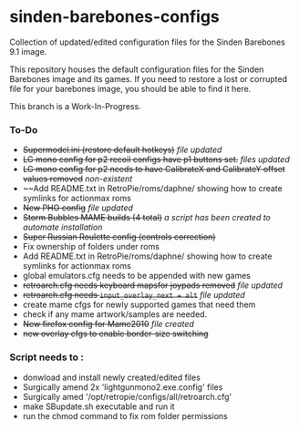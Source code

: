 # sinden-barebones-configs
Collection of updated/edited configuration files for the Sinden Barebones 9.1 image.  

This repository houses the default configuration files for the Sinden Barebones image and its games.  If you need to restore a lost or corrupted file for your barebones image, you should be able to find it here.

This branch is a Work-In-Progress.

### To-Do ###

 
- ~~Supermodel.ini (restore default hotkeys)~~ *file updated*
- ~~LG mono config for p2 recoil configs have p1 buttons set.~~ *files updated*
- ~~LG mono config for p2 needs to have CalibrateX and CalibrateY offset values removed~~ *non-existent*
- ~~Add README.txt in RetroPie/roms/daphne/ showing how to create symlinks for actionmax roms
- ~~New PHO config~~ *file updated*
- ~~Storm Bubbles MAME builds (4 total)~~ *a script has been created to automate installation*
- ~~Super Russian Roulette config (controls correction)~~
- Fix ownership of folders under roms
- Add README.txt in RetroPie/roms/daphne/ showing how to create symlinks for actionmax roms
- global emulators.cfg needs to be appended with new games
- ~~retroarch.cfg needs keyboard mapsfor joypads removed~~ *file updated*
- ~~retroarch.cfg needs `input_overlay_next = alt`~~ *file updated*
- create mame cfgs for newly supported games that need them
- check if any mame artwork/samples are needed.
- ~~New firefox config for Mame2010~~ *file created*
- ~~new overlay cfgs to enable border-size switching~~

### Script needs to : ###
- donwload and install newly created/edited files
- Surgically amend 2x 'lightgunmono2.exe.config' files
- Surgically amed '/opt/retropie/configs/all/retroarch.cfg'
- make SBupdate.sh executable and run it
- run the chmod command to fix rom folder permissions
